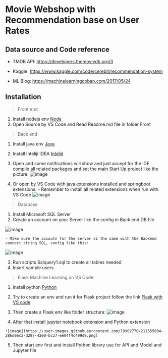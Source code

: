 # Movie Webshop with Recommendation base on User Rates
## Data source and Code reference
  - TMDB API: https://developers.themoviedb.org/3
  * Kaggle: https://www.kaggle.com/code/cerebit/recommendation-system
  + ML Blog: https://machinelearningcoban.com/2017/05/24
 
 ## Installation
 
  > Front end
  1. Install nodejs env [Node](https://nodejs.org/en/download)
  2. Open Source by VS Code and Read Readme.md file in folder Front
  
  > Back end
  1. Install java env [Java](https://www.java.com/download/ie_manual.jsp)
  2. Install Inteliji IDEA [Inteliji](https://www.jetbrains.com/idea/)
  3. Open and some notifications will show and just accept for the IDE compile all related packages and set the main Start Up project like the picture:
  ![image](https://user-images.githubusercontent.com/79902770/211551783-0aacb322-d6da-46a7-b85a-b5db8769f1d9.png)
  
  4. Or open by VS Code with java extensions installed and springboot extensions.
    - Remember to install all related extensions when run with VS Code
  ![image](https://user-images.githubusercontent.com/79902770/211553289-b9922ec5-de5f-47ec-89b8-411fc8f152f0.png)

  
  > Database
  1. Install Microsoft SQL Server 
  2. Create an account on your Server like the config in Back end DB file
    
  ![image](https://user-images.githubusercontent.com/79902770/211552482-dc812122-adfc-4957-b47a-c8420608e512.png)
  
    - Make sure the accoutn for the server si the same with the Backend connect string SQL, config like this:
  
  ![image](https://user-images.githubusercontent.com/79902770/211552795-2babbf64-b622-4dc1-b3ab-72bae09e340c.png)
  

  3. Run scripts Salquery1.sql to create all tables needed
  4. Insert sample users
  
  > Flask Machine Learning on VS Code
  1. Install python [Python](https://www.python.org/)
  2. Try to create an env and run it for Flask project follow the link [Flask with VS code](https://code.visualstudio.com/docs/python/tutorial-flask)
  3. Then create a Flask env like folder structure:
    ![image](https://user-images.githubusercontent.com/79902770/211554195-7cee5701-ce8e-42d5-a3e3-0ed5a9db378d.png)
    
  4. After that install jupyter notebook extension and Python extension
  
    ![image](https://user-images.githubusercontent.com/79902770/211555604-286de6ca-d297-42e0-bc37-ee04f4c499d9.png)
    
  5. Then start env first and install Python library use for API and Model and Jupyter file



